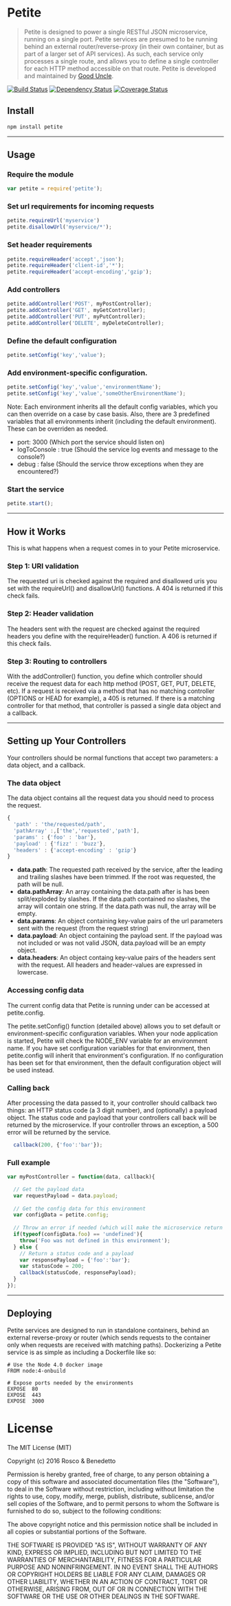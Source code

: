 # Petite

> Petite is designed to power a single RESTful JSON microservice, running on a single port. Petite services are presumed to be running behind an external router/reverse-proxy (in their own container, but as part of a larger set of API services). As such, each service only processes a single route, and allows you to define a single controller for each HTTP method accessible on that route. Petite is developed and maintained by [Good Uncle](http://gooduncle.com).

[![Build Status](https://travis-ci.org/GoodUncleFood/petite.svg?branch=master)](https://travis-ci.org/GoodUncleFood/petite)
[![Dependency Status](https://gemnasium.com/GoodUncleFood/petite.svg)](https://gemnasium.com/GoodUncleFood/petite)
[![Coverage Status](https://coveralls.io/repos/github/GoodUncleFood/petite/badge.svg?branch=master)](https://coveralls.io/github/GoodUncleFood/petite?branch=master)

## Install

```bash
npm install petite
```

-----

## Usage

### Require the module

```js
var petite = require('petite');
```

### Set url requirements for incoming requests

```js
petite.requireUrl('myservice')
petite.disallowUrl('myservice/*');
```

### Set header requirements

```js
petite.requireHeader('accept','json');
petite.requireHeader('client-id','*');
petite.requireHeader('accept-encoding','gzip');
```

### Add controllers

```js
petite.addController('POST', myPostController);
petite.addController('GET', myGetController);
petite.addController('PUT', myPutController);
petite.addController('DELETE', myDeleteController);
```

### Define the default configuration

```js
petite.setConfig('key','value');
```

### Add environment-specific configuration.

```js
petite.setConfig('key','value','environmentName');
petite.setConfig('key','value','someOtherEnvironentName');
```
Note: Each environment inherits all the default config variables, which you can then override on a case by case basis. Also, there are 3 predefined variables that all environments inherit (including the default environment). These can be overriden as needed.
* port: 3000 (Which port the service should listen on)
* logToConsole : true (Should the service log events and message to the console?)
* debug : false (Should the service throw exceptions when they are encountered?)


### Start the service

```js
petite.start();
```


-----



## How it Works

This is what happens when a request comes in to your Petite microservice.

### Step 1: URI validation
The requested uri is checked against the required and disallowed uris you set with the requireUrl() and disallowUrl() functions. A 404 is returned if this check fails.

### Step 2: Header validation
The headers sent with the request are checked against the required headers you define with the requireHeader() function. A 406 is returned if this check fails.

### Step 3: Routing to controllers
With the addController() function, you define which controller should receive the request data for each http method (POST, GET, PUT, DELETE, etc). If a request is received via a method that has no matching controller (OPTIONS or HEAD for example), a 405 is returned. If there is a matching controller for that method, that controller is passed a single data object and a callback. 



-----



## Setting up Your Controllers
Your controllers should be normal functions that accept two parameters: a data object, and a callback.

### The data object
The data object contains all the request data you should need to process the request.

```js
{
  'path' : 'the/requested/path',
  'pathArray' :,['the','requested','path'],
  'params' : {'foo' : 'bar'},
  'payload' : {'fizz' : 'buzz'},
  'headers' : {'accept-encoding' : 'gzip'}
}
```

* **data.path**: The requested path received by the service, after the leading and trailing slashes have been trimmed. If the root was requested, the path will be null.
* **data.pathArray**: An array containing the data.path after is has been split/exploded by slashes. If the data.path contained no slashes, the array will contain one string. If the data.path was null, the array will be empty.
* **data.params**: An object containing key-value pairs of the url parameters sent with the request (from the request string)
* **data.payload**: An object containing the payload sent. If the payload was not included or was not valid JSON, data.payload will be an empty object.
* **data.headers**: An object containg key-value pairs of the headers sent with the request. All headers and header-values are expressed in lowercase.

### Accessing config data

The current config data that Petite is running under can be accessed at petite.config.

The petite.setConfig() function (detailed above) allows you to set default or environment-specific configuration variables. When your node application is started, Petite will check the NODE_ENV variable for an environment name. If you have set configuration variables for that environment, then petite.config will inherit that environment's configuration. If no configuration  has been set for that environment, then the default configuration object will be used instead.

### Calling back

After processing the data passed to it, your controller should callback two things: an HTTP status code (a 3 digit number), and (optionally) a payload object. The status code and payload that your controllers call back will be returned by the microservice. If your controller throws an exception, a 500 error will be returned by the service.

```js
  callback(200, {'foo':'bar'});
```

### Full example

```js
var myPostController = function(data, callback){

  // Get the payload data
  var requestPayload = data.payload;
  
  // Get the config data for this environment
  var configData = petite.config;
  
  // Throw an error if needed (which will make the microservice return a 500)
  if(typeof(configData.foo) == 'undefined'){
    throw('Foo was not defined in this environment');
  } else {
    // Return a status code and a payload
    var responsePayload = {'foo':'bar'};
    var statusCode = 200;
    callback(statusCode, responsePayload);
  }
});
```



-----




## Deploying

Petite services are designed to run in standalone containers, behind an external reverse-proxy or router (which sends requests to the container only when requests are received with matching paths). Dockerizing a Petite service is as simple as including a Dockerfile like so:

```
# Use the Node 4.0 docker image
FROM node:4-onbuild

# Expose ports needed by the environments
EXPOSE  80
EXPOSE  443
EXPOSE  3000
```

# License

The MIT License (MIT)

Copyright (c) 2016 Rosco & Benedetto

Permission is hereby granted, free of charge, to any person obtaining a copy
of this software and associated documentation files (the "Software"), to deal
in the Software without restriction, including without limitation the rights
to use, copy, modify, merge, publish, distribute, sublicense, and/or sell
copies of the Software, and to permit persons to whom the Software is
furnished to do so, subject to the following conditions:

The above copyright notice and this permission notice shall be included in all
copies or substantial portions of the Software.

THE SOFTWARE IS PROVIDED "AS IS", WITHOUT WARRANTY OF ANY KIND, EXPRESS OR
IMPLIED, INCLUDING BUT NOT LIMITED TO THE WARRANTIES OF MERCHANTABILITY,
FITNESS FOR A PARTICULAR PURPOSE AND NONINFRINGEMENT. IN NO EVENT SHALL THE
AUTHORS OR COPYRIGHT HOLDERS BE LIABLE FOR ANY CLAIM, DAMAGES OR OTHER
LIABILITY, WHETHER IN AN ACTION OF CONTRACT, TORT OR OTHERWISE, ARISING FROM,
OUT OF OR IN CONNECTION WITH THE SOFTWARE OR THE USE OR OTHER DEALINGS IN THE
SOFTWARE.







